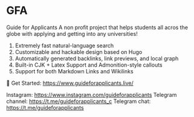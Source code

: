 # GFA

Guide for Applicants
A non profit project that helps students all acros the globe with applying and getting into any universities!

1. Extremely fast natural-language search
2. Customizable and hackable design based on Hugo
3. Automatically generated backlinks, link previews, and local graph
4. Built-in CJK + Latex Support and Admonition-style callouts
5. Support for both Markdown Links and Wikilinks

🔗 Get Started: https://www.guideforapplicants.live/

Instagram: https://www.instagram.com/guideforapplicants
Telegram channel: https://t.me/guideforapplicants_c
Telegram chat: https://t.me/guideforapplicants



